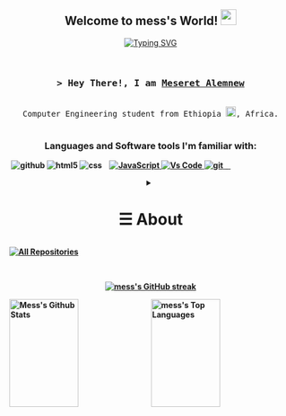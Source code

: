 
<h2 align="center">
  Welcome to mess's World!
  <img src="https://media.giphy.com/media/hvRJCLFzcasrR4ia7z/giphy.gif" width="28">
</h2>

<!-- Typing SVG by DenverCoder1 - https://github.com/DenverCoder1/readme-typing-svg -->

<p align="center"><a href="https://git.io/typing-svg"><img src="https://readme-typing-svg.herokuapp.com?font=Fira+Code&pause=1000&background=FF5A2B00&random=false&width=435&lines=4.5%2B+years+of+coding+experience;computer+engineering+student" alt="Typing SVG" /></a>
</p>
<br>
<!-- Intro  -->
<h3 align="center">
        <samp>&gt; Hey There!, I am 
                <b><a href="https://storied-capybara-b9b0d9.netlify.app/" target="_blank">Meseret Alemnew</a></b>
        </samp>
</h3>
<p align="center">
        <!-- Organisation  -->
        <samp>
                <br>Computer Engineering student from Ethiopia  <img src="https://upload.wikimedia.org/wikipedia/commons/d/d3/Animated-Flag-Ethiopia.gif" width="18"/>, Africa. </br> 
          <br>
        </samp>
        <!-- Programming Languages -->
        <!-- Code logo -->
        <h3 align="center">  <b>Languages and Software tools I'm familiar with:  <b/></h3>
        <img alt="" src="https://img.shields.io/badge/python-3670A0?style=for-the-badge&logo=python&logoColor=ffdd54">
        <img alt="github" src="https://img.shields.io/badge/github-%23121011.svg?style=for-the-badge&logo=github&logoColor=white" />
        <img alt="html5" src="https://img.shields.io/badge/html5-%23E34F26.svg?style=for-the-badge&logo=html5&logoColor=white" />
        <img alt="css" src="https://img.shields.io/badge/css3-%231572B6.svg?style=for-the-badge&logo=css3&logoColor=white">
        <img alt="" src="https://img.shields.io/badge/c-%2300599C.svg?style=for-the-badge&logo=c&logoColor=white"> 
        <img alt="" src="https://img.shields.io/badge/c++-%2300599C.svg?style=for-the-badge&logo=c%2B%2B&logoColor=white">
        <img alt="" src="https://img.shields.io/badge/java-%23ED8B00.svg?style=for-the-badge&logo=java&logoColor=white">
        <a href="https://github.com/mess-ale?tab=repositories" target="_blank"><img alt="JavaScript"
                        src="https://img.shields.io/badge/-Javascript-F0DB4F?style=for-the-badge&labelColor=black&logo=javascript&logoColor=F0DB4F">
        </a>
        <a href="https://github.com/mess-ale?tab=repositories" target="_blank"><img alt="Vs Code"
                        src="https://img.shields.io/badge/Visual_Studio-0078d7?style=for-the-badge&logo=visual%20studio&logoColor=white">
        <img alt="git" src="https://img.shields.io/badge/git-%23F05033.svg?style=for-the-badge&logo=git&logoColor=white" />
        <img alt="" src="https://img.shields.io/badge/MySQL-005C84?style=for-the-badge&logo=mysql&logoColor=white
">
        <img alt="" src="https://img.shields.io/badge/Bootstrap-563D7C?style=for-the-badge&logo=bootstrap&logoColor=white">
        <img alt="" src="https://img.shields.io/badge/MySQL-005C84?style=for-the-badge&logo=mysql&logoColor=white">
        <img alt="" src="https://img.shields.io/badge/-ReactJs-61DAFB?logo=react&logoColor=white&style=for-the-badge">
        </a>
</p>

<!-- Details Section-->
<details align="center">
    <summary> <h1>&#9776; About</h1></summary>
    <p align="center">
        <p>Find me on</p>
  
</a><a href="https://www.linkedin.com/in/meseret-alemnew-311174256/" target="_blank"><img src="https://img.shields.io/badge/LinkedIn-0077B5?style=for-the-badge&logo=linkedin&logoColor=white" alt="Meseret"/></a><a href="https://www.instagram.com/mess99_a/?hl=en" target="_blank"><img src="https://img.shields.io/badge/Instagram-fe4164?style=for-the-badge&logo=instagram&logoColor=white" alt="Meseret Alemnew" /></a> 
    <a href="https://www.facebook.com/chris.alamnah/" target="_blank"><img src="https://img.shields.io/badge/Facebook-20BEFF?&style=for-the-badge&logo=facebook&logoColor=white" alt="Meseret"  /></a> 
    </p>
    <br />
    <!-- Programmer Gif Image -->
<img align="right" width="350" src="/assets/programming.gif" alt="Coding gif" />

### About me

✌️ &emsp;Enjoy to do programming and sharing knowledge <br/><br/>
❤️ &emsp;Love to writing code and learning new features<br/><br/>
📧 &emsp;Reach me anytime: ets045312feng@aastu.edu.et<br/><br/>
📧 &emsp;Reach me anytime: alemnehmeseret@gmail.com<br/><br/>

<p><br></p>
    
</details>

<!-- My top Open Sources Projects -->
<!-- _________________________________________________________________________________________________ -->

<p align="left">
  <a href="https://github.com/mess-ale" target="_blank"><img alt="All Repositories" title="All Repositories" src="https://img.shields.io/badge/-All%20Repos-2962FF?style=for-the-badge&logo=koding&logoColor=white"/></a>
</p>

<br/>

<p align="center">
  <a href="https://github.com/mess-ale">
    <img src="https://github-readme-streak-stats.herokuapp.com/?user=mess-ale&theme=radical&border=7F3FBF&background=0D1117" alt="mess's GitHub streak"/>
  </a>
</p>

<a> 
    <a href="https://github.com/mess-ale"><img alt="Mess's Github Stats" src="https://denvercoder1-github-readme-stats.vercel.app/api?username=mess-ale&show_icons=true&count_private=true&theme=react&border_color=7F3FBF&bg_color=0D1117&title_color=F85D7F&icon_color=F8D866" height="192px" width="49.5%"/></a>
  <a href="https://github.com/mess-ale"><img alt="mess's Top Languages" src="https://denvercoder1-github-readme-stats.vercel.app/api/top-langs/?username=mess-ale&langs_count=8&layout=compact&theme=react&border_color=7F3FBF&bg_color=0D1117&title_color=F85D7F&icon_color=F8D866" height="192px" width="49.5%"/></a>
  <br/>
</a>
<p></p>
